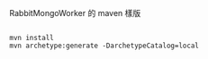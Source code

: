 RabbitMongoWorker 的 maven 樣版

```shell

mvn install
mvn archetype:generate -DarchetypeCatalog=local

```